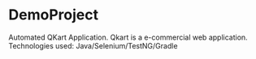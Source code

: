 # DemoProject
Automated QKart Application. Qkart is a e-commercial web application. Technologies used:  Java/Selenium/TestNG/Gradle
